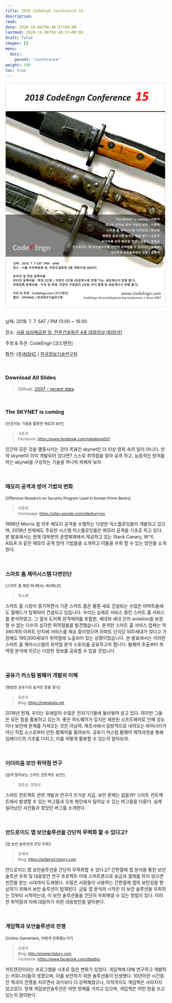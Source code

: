 ```yaml
---
title: 2018 CodeEngn Conference 15
description: 
lead: 
date: 2020-10-06T08:48:57+00:00
lastmod: 2020-10-06T08:48:57+00:00
draft: false
images: []
menu:
  docs:
    parent: "conference"
weight: 100
toc: true
---
```


<img class="img-fluid lazyload blur-up border-0" data-sizes=auto src=codeengn_conference_15_poster.png alt=Rectangle>
<br /><br />

날짜: 2018. 7. 7. SAT / PM 13:00 ~ 18:00  

장소: <a href='https://map.naver.com/local/siteview.nhn?code=19039533' target='_blank'>서울 보라매공원 앞, 전문건설회관 4층 대회의실 [600석]</a>

주최 & 주관: CodeEngn [코드엔진] &nbsp;

협찬: <a href='https://www.nshc.net' target='_blank'>(주)NSHC</a> | <a href='https://kitri.re.kr' target='_blank'>한국정보기술연구원</a>

<br />

### Download All Slides

> Github: <a href='https://github.com/codeengn/codeengn-conference' target='_blank'>2007 - recent data</a>

<br />

### The SKYNET is coming

<small>[인공지능 기술을 활용한 해킹과 보안]</small>

> <small>서준석 <br />
> Facebook: <a href='https://www.facebook.com/nababora007' target='_blank'>https://www.facebook.com/nababora007</a></small>

인간의 모든 것을 멸종시키는 것이 목표인 skynet은 더 이상 영화 속의 일이 아니다. 만약 skynet이 이미 개발되어 있다면? 스스로 취약점을 찾아 공격 하고, 능동적인 방어를 하는 skynet을 구성하는 기술을 하나씩 파헤쳐 보자

<br />

### 메모리 공격과 방어 기법의 변화

<small>[Offensive Research on Security Program Used in Korean Prime Banks]</small>

> <small>이종혁 <br />
> Homepage: <a href='https://sites.google.com/site/hurryon' target='_blank'>https://sites.google.com/site/hurryon</a> </small>

1988년 Morris 웜 이후 메모리 공격을 수행하는 다양한 익스플로잇들이 개발되고 있으며, 2018년 현재에도 주요한 시스템 익스플로잇들은 메모리 공격을 기초로 하고 있다. 본 발표에서는 현재 대부분의 운영체제에서 제공하고 있는 Stack Canary, W^X, ASLR 과 같은 메모리 공격 방어 기법들을 소개하고 이들을 우회 할 수 있는 방안을 소개한다.

<br />

### 스마트 홈 제어시스템 다면진단

<small>[스마트 홈 해킹 IN REAL WORLD]</small>

> <small>최소혜 <br /></small>

스마트 홈 시장이 증가하면서 기존 스마트 홈은 물론 새로 건설되는 수많은 아파트들에도 월패드가 탑재되어 건설되고 있습니다. 우리는 실제로 서비스 중인 스마트 홈 서비스를 분석하였고, 그 결과 도어록 원격제어를 포함한, 세대와 세대 간의 isolation을 보장할 수 없는 다수의 심각한 취약점들을 발견했습니다. 분석한 스마트 홈 서비스 업체는 약 380개의 아파트 단지에 서비스를 제공 중이었으며 아파트 단지당 500세대가 있다고 가정해도 190,000세대가 취약점에 노출되어 있는 상황이었습니다. 본 발표에서는 이러한 스마트 홈 제어시스템의 취약점 분석 스토리를 공유하고자 합니다. 펌웨어 추출부터 취약점 분석에 이르는 다양한 정보를 공유할 수 있을 것입니다.

<br />

### 공유기 커스텀 펌웨어 개발의 이해

<small>[평범한 공유기의 숨겨진 힘을 찾다]</small>

> <small>김승주<br />
> Blog: <a href='https://manatails.net' target='_blank'>https://manatails.net</a> </small>

2018년 현재, 우리는 유래없이 수많은 전자기기들에 둘러쌓여 살고 있다. 하지만 그들은 모든 힘을 활용하고 있는가. 좋은 하드웨어가 있지만 제한된 소프트웨어로 인해 성능이나 보안에 문제를 가져오는 것은 아닐까. 제조사에서 일방적으로 내려오는 바이너리가 아닌 직접 소스로부터 만든 펌웨어를 올려보자. 공유기 커스텀 펌웨어 제작과정을 통해 임베디드의 기초를 다지고, 이를 어떻게 활용할 수 있는지 알아보자.

<br />

### 이더리움 보안 취약점 연구

<small>[쉽게 알아보는 스마트 컨트랙트 보안!]</small>

> <small> 임준오, 정명균 </small><br />

스마트 컨트랙트 관련 개발과 연구가 뜨거운 지금, 보안 문제는 없을까? 스마트 컨트랙트에서 발생할 수 있는 버그들과 오프 체인에서 일어날 수 있는 버그들을 다룬다. 실제 일어났던 사건들과 찾았던 버그를 소개한다.

<br />

### 안드로이드 앱 보안솔루션을 간단히 무력화 할 수 있다고?

<small>[앱 보안 솔루션의 간단 우회!]</small>

> <small>유재욱 <br />
> Blog: <a href='https://ar9ang3.tistory.com' target='_blank'>https://ar9ang3.tistory.com</a></small>

안드로이드 앱 보안솔루션을 간단히 무력화할 수 있다고? 간편결제 앱 분석을 통한 보안솔루션 우회 및 대응방안 연구 프로젝트 이제 스마트폰으로 송금과 결제를 하지 않으면 핀잔을 받는 시대까지 도래했다. 수많은 사람들이 사용하는 간편결제 앱의 보안성을 향상하기 위해서 보안 솔루션이 탑재된다. 금융 앱 분석의 시작은 이 보안 솔루션을 우회하는 것부터 시작하는데, 이 보안 솔루션들을 간단히 우회해낼 수 있는 방법이 있다. 이러한 취약점과 이에 대응하기 위한 대응방안을 알아본다.

<br />

### 게임핵과 보안솔루션의 전쟁

<small>[Online-GameHack, 어떻게 진화했는가?]</small>

> <small>강명석 <br />
> Blog: <a href='http://empier.tistory.com ' target='_blank'>http://empier.tistory.com </a> <br />
> Facebook: <a href='https://www.facebook.com/dladbru' target='_blank'>https://www.facebook.com/dladbru</a>
</small>

치트엔진이라는 프로그램을 시초로 많은 변화가 있었다. 게임핵에 대해 연구하고 개발하는 커뮤니티들이 생겼으며, 이를 보안하기 위한 솔루션들이 탄생했다. 10년이란 시간동안 핵과의 전쟁을 치르면서 과거보다 더 강력해졌으나, 아직까지도 게임핵은 사라지지 않고있다. 현재 게임보안솔루션은 어떤 방패를 가지고 있으며, 게임핵은 어떤 창을 쓰고있는지 알아본다.
